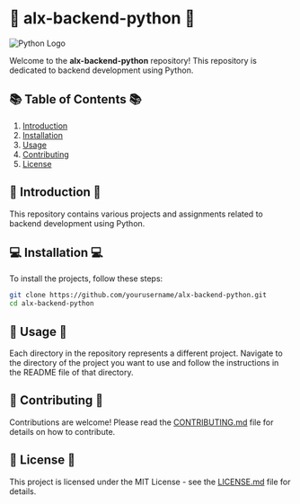 
# 🐍 alx-backend-python 🐍

![Python Logo](https://www.python.org/static/community_logos/python-logo-master-v3-TM.png)

Welcome to the **alx-backend-python** repository! This repository is dedicated to backend development using Python. 

## 📚 Table of Contents 📚

1. [Introduction](#introduction)
2. [Installation](#installation)
3. [Usage](#usage)
4. [Contributing](#contributing)
5. [License](#license)

## 🎯 Introduction 🎯

This repository contains various projects and assignments related to backend development using Python. 

## 💻 Installation 💻

To install the projects, follow these steps:

```bash
git clone https://github.com/yourusername/alx-backend-python.git
cd alx-backend-python
```

## 🚀 Usage 🚀

Each directory in the repository represents a different project. Navigate to the directory of the project you want to use and follow the instructions in the README file of that directory.

## 👥 Contributing 👥

Contributions are welcome! Please read the [CONTRIBUTING.md](CONTRIBUTING.md) file for details on how to contribute.

## 📄 License 📄

This project is licensed under the MIT License - see the [LICENSE.md](LICENSE.md) file for details.

